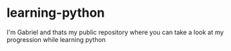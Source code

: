 # learning-python
I'm Gabriel and thats my public repository where you can take a look at my progression while learning python
